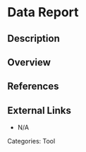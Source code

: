 # Data Report #
## Description ##
 
## Overview ##



## References ##

## External Links ##
* N/A

Categories: Tool
